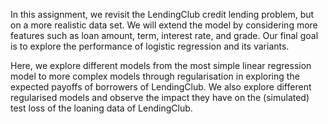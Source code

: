 In this assignment, we revisit the LendingClub credit lending problem, but on a more realistic data set. We will extend the model by considering more features such as loan amount, term, interest rate, and grade. Our final goal is to explore the performance of logistic regression and its variants.

Here, we explore different models from the most simple linear regression model to more complex models through regularisation in exploring the expected payoffs of borrowers of LendingClub. We also explore different regularised models and observe the impact they have on the (simulated) test loss of the loaning data of LendingClub.
